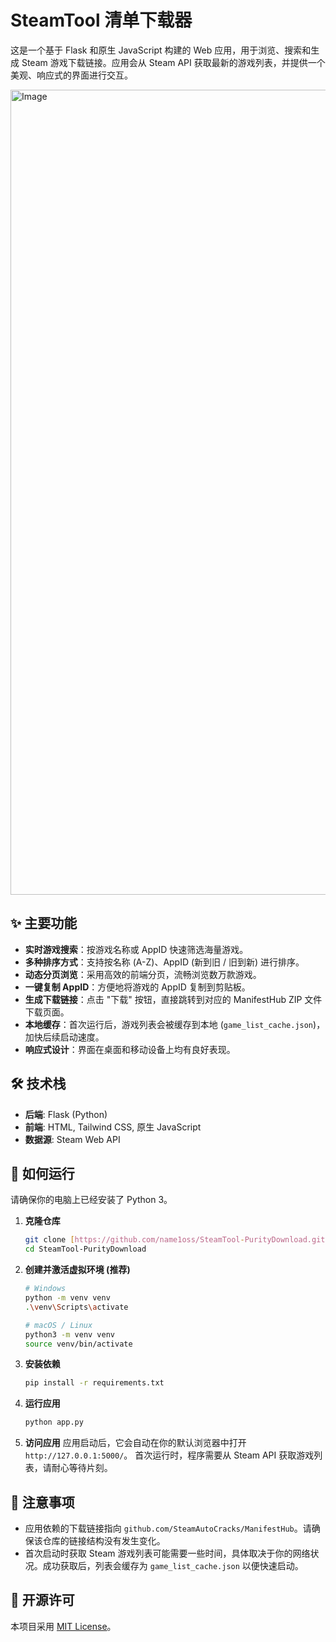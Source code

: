 # SteamTool 清单下载器

这是一个基于 Flask 和原生 JavaScript 构建的 Web 应用，用于浏览、搜索和生成 Steam 游戏下载链接。应用会从 Steam API 获取最新的游戏列表，并提供一个美观、响应式的界面进行交互。

<img width="2550" height="1288" alt="Image" src="https://github.com/user-attachments/assets/006f9766-1289-430a-bff4-15bd0565f643" />

## ✨ 主要功能

-   **实时游戏搜索**：按游戏名称或 AppID 快速筛选海量游戏。
-   **多种排序方式**：支持按名称 (A-Z)、AppID (新到旧 / 旧到新) 进行排序。
-   **动态分页浏览**：采用高效的前端分页，流畅浏览数万款游戏。
-   **一键复制 AppID**：方便地将游戏的 AppID 复制到剪贴板。
-   **生成下载链接**：点击 "下载" 按钮，直接跳转到对应的 ManifestHub ZIP 文件下载页面。
-   **本地缓存**：首次运行后，游戏列表会被缓存到本地 (`game_list_cache.json`)，加快后续启动速度。
-   **响应式设计**：界面在桌面和移动设备上均有良好表现。

## 🛠️ 技术栈

-   **后端**: Flask (Python)
-   **前端**: HTML, Tailwind CSS, 原生 JavaScript
-   **数据源**: Steam Web API

## 🚀 如何运行

请确保你的电脑上已经安装了 Python 3。

1.  **克隆仓库**
    ```bash
    git clone [https://github.com/name1oss/SteamTool-PurityDownload.git](https://github.com/name1oss/SteamTool-PurityDownload.git)
    cd SteamTool-PurityDownload
    ```

2.  **创建并激活虚拟环境 (推荐)**
    ```bash
    # Windows
    python -m venv venv
    .\venv\Scripts\activate

    # macOS / Linux
    python3 -m venv venv
    source venv/bin/activate
    ```

3.  **安装依赖**
    ```bash
    pip install -r requirements.txt
    ```

4.  **运行应用**
    ```bash
    python app.py
    ```

5.  **访问应用**
    应用启动后，它会自动在你的默认浏览器中打开 `http://127.0.0.1:5000/`。
    首次运行时，程序需要从 Steam API 获取游戏列表，请耐心等待片刻。

## 📝 注意事项

-   应用依赖的下载链接指向 `github.com/SteamAutoCracks/ManifestHub`。请确保该仓库的链接结构没有发生变化。
-   首次启动时获取 Steam 游戏列表可能需要一些时间，具体取决于你的网络状况。成功获取后，列表会缓存为 `game_list_cache.json` 以便快速启动。

## 📜 开源许可

本项目采用 [MIT License](LICENSE)。
